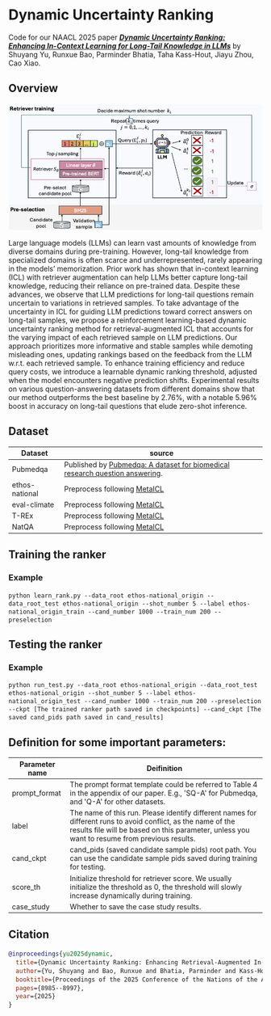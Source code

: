 # Dynamic Uncertainty Ranking
Code for our NAACL 2025 paper [***Dynamic Uncertainty Ranking: Enhancing In-Context Learning for Long-Tail Knowledge in LLMs***](https://aclanthology.org/anthology-files/pdf/naacl/2025.naacl-long.453.pdf) by Shuyang Yu, Runxue Bao, Parminder Bhatia, Taha Kass-Hout, Jiayu Zhou, Cao Xiao.

## Overview
![Dynamic Uncertainty Ranking illustration](framework.png)

Large language models (LLMs) can learn vast amounts of knowledge from diverse domains during pre-training. However, long-tail knowledge from specialized domains is often scarce
and underrepresented, rarely appearing in the models’ memorization. Prior work has shown that in-context learning (ICL) with retriever
augmentation can help LLMs better capture long-tail knowledge, reducing their reliance on pre-trained data. Despite these advances, we observe that LLM predictions for long-tail questions remain uncertain to variations in retrieved samples. To take advantage of the uncertainty in ICL for guiding LLM predictions toward correct answers on long-tail samples, we propose a reinforcement learning-based dynamic uncertainty ranking method for retrieval-augmented ICL that accounts for the varying impact of each retrieved sample on LLM predictions. Our approach prioritizes more informative and stable samples while demoting misleading ones, updating rankings based on the feedback from the LLM w.r.t. each retrieved sample. To enhance training efficiency and reduce query costs, we introduce a learnable dynamic ranking threshold, adjusted when the model encounters negative prediction shifts. Experimental results on various question-answering datasets from different domains show that our method outperforms the best baseline by 2.76%, with a notable 5.96% boost in accuracy on long-tail questions that elude zero-shot inference.

## Dataset
|Dataset|source|
--|------------
|Pubmedqa| Published by [Pubmedqa: A dataset for biomedical research question answering](https://arxiv.org/abs/1909.06146).|
|ethos-national|Preprocess following [MetaICL](https://arxiv.org/pdf/2110.15943)|
|eval-climate|Preprocess following [MetaICL](https://arxiv.org/pdf/2110.15943)|
|T-REx|Preprocess following [MetaICL](https://arxiv.org/pdf/2110.15943)|
|NatQA|Preprocess following [MetaICL](https://arxiv.org/pdf/2110.15943)|

## Training the ranker
### Example
```
python learn_rank.py --data_root ethos-national_origin --data_root_test ethos-national_origin --shot_number 5 --label ethos-national_origin_train --cand_number 1000 --train_num 200 --preselection
```

## Testing the ranker

### Example
```
python run_test.py --data_root ethos-national_origin --data_root_test ethos-national_origin --shot_number 5 --label ethos-national_origin_test --cand_number 1000 --train_num 200 --preselection --ckpt [The trained ranker path saved in checkpoints] --cand_ckpt [The saved cand_pids path saved in cand_results]
```



## Definition for some important parameters:
|Parameter name | Deifinition|
| ------------- |------------|
|prompt_format|The prompt format template could be referred to Table 4 in the appendix of our paper. E.g., 'SQ-A' for Pubmedqa, and 'Q-A' for other datasets.|
|label|The name of this run. Please identify different names for different runs to avoid conflict, as the name of the results file will be based on this parameter, unless you want to resume from previous results.|
|cand_ckpt|cand_pids (saved candidate sample pids) root path. You can use the candidate sample pids saved during training for testing.|
|score_th|Initialize threshold for retriever score. We usually initialize the threshold as 0, the threshold will slowly increase dynamically during training.|
|case_study|Whether to save the case study results.|


## Citation

```bibtex
@inproceedings{yu2025dynamic,
  title={Dynamic Uncertainty Ranking: Enhancing Retrieval-Augmented In-Context Learning for Long-Tail Knowledge in LLMs},
  author={Yu, Shuyang and Bao, Runxue and Bhatia, Parminder and Kass-Hout, Taha and Zhou, Jiayu and Xiao, Cao},
  booktitle={Proceedings of the 2025 Conference of the Nations of the Americas Chapter of the Association for Computational Linguistics: Human Language Technologies (Volume 1: Long Papers)},
  pages={8985--8997},
  year={2025}
}
```


